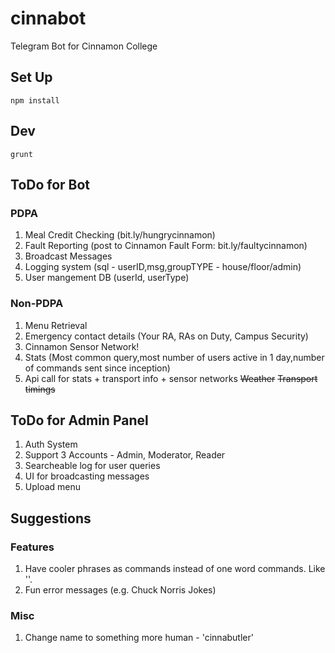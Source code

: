 # cinnabot
Telegram Bot for Cinnamon College

## Set Up

`npm install`

## Dev

`grunt`

## ToDo for Bot

### PDPA
1. Meal Credit Checking (bit.ly/hungrycinnamon)
2. Fault Reporting (post to Cinnamon Fault Form: bit.ly/faultycinnamon)
3. Broadcast Messages
4. Logging system (sql - userID,msg,groupTYPE - house/floor/admin)
5. User mangement DB (userId, userType)

### Non-PDPA

1. Menu Retrieval
2. Emergency contact details (Your RA, RAs on Duty, Campus Security)
3. Cinnamon Sensor Network!
4. Stats (Most common query,most number of users active in 1 day,number of commands sent since inception)
5. Api call for stats + transport info + sensor networks
~~Weather~~
~~Transport timings~~


## ToDo for Admin Panel

1. Auth System
2. Support 3 Accounts - Admin, Moderator, Reader
3. Searcheable log for user queries
4. UI for broadcasting messages
5. Upload menu

## Suggestions

### Features

1. Have cooler phrases as commands instead of one word commands. Like ''.
2. Fun error messages (e.g. Chuck Norris Jokes)

### Misc

1. Change name to something more human - 'cinnabutler'
